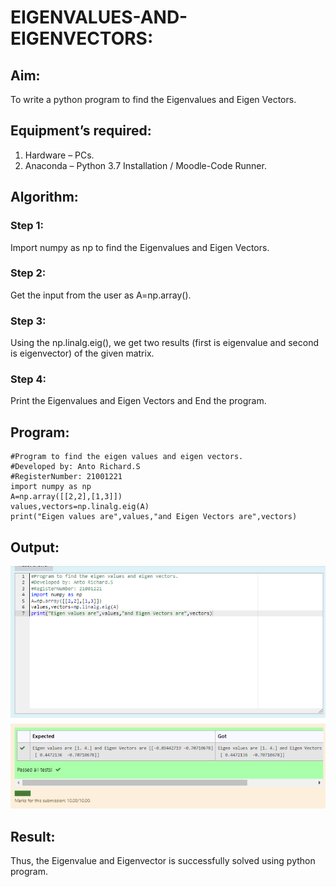 # EIGENVALUES-AND-EIGENVECTORS:

## Aim:
To write a python program to find the Eigenvalues and Eigen Vectors.

## Equipment’s required:
1. 	Hardware – PCs.
2. 	Anaconda – Python 3.7 Installation / Moodle-Code Runner.

## Algorithm:
### Step 1:
Import numpy as np to find the Eigenvalues and Eigen Vectors.
### Step 2:
Get the input from the user as A=np.array().
### Step 3:
Using the np.linalg.eig(),  we get two results (first is eigenvalue and second is eigenvector) of the given matrix.
### Step 4: 
Print the Eigenvalues and Eigen Vectors and End the program.

## Program:
```
#Program to find the eigen values and eigen vectors.
#Developed by: Anto Richard.S
#RegisterNumber: 21001221
import numpy as np
A=np.array([[2,2],[1,3]])
values,vectors=np.linalg.eig(A)
print("Eigen values are",values,"and Eigen Vectors are",vectors)
```

## Output:
![evalevec](eveve.png)

## Result:
Thus, the Eigenvalue and Eigenvector is successfully solved using python program.
